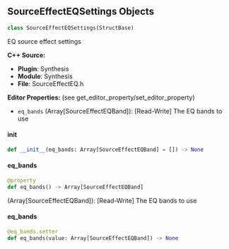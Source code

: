 ## SourceEffectEQSettings Objects

```python
class SourceEffectEQSettings(StructBase)
```

EQ source effect settings

**C++ Source:**

- **Plugin**: Synthesis
- **Module**: Synthesis
- **File**: SourceEffectEQ.h

**Editor Properties:** (see get_editor_property/set_editor_property)

- ``eq_bands`` (Array[SourceEffectEQBand]):  [Read-Write] The EQ bands to use

<a id="unreal.SourceEffectEQSettings.__init__"></a>

#### __init__

```python
def __init__(eq_bands: Array[SourceEffectEQBand] = []) -> None
```

<a id="unreal.SourceEffectEQSettings.eq_bands"></a>

#### eq_bands

```python
@property
def eq_bands() -> Array[SourceEffectEQBand]
```

(Array[SourceEffectEQBand]):  [Read-Write] The EQ bands to use

<a id="unreal.SourceEffectEQSettings.eq_bands"></a>

#### eq_bands

```python
@eq_bands.setter
def eq_bands(value: Array[SourceEffectEQBand]) -> None
```

<a id="unreal.SourceEffectFilterAudioBusModulationSettings"></a>
